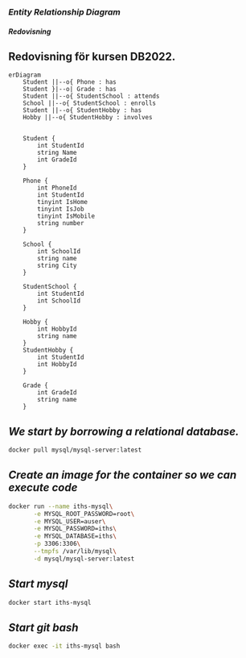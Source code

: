 <h3><strong><em>Entity Relationship Diagram</h3></strong></em>
<h4><strong><em>Redovisning</h4></strong></em>

## Redovisning för kursen DB2022. 

```mermaid
erDiagram
    Student ||--o{ Phone : has
    Student }|--o| Grade : has
    Student ||--o{ StudentSchool : attends
    School ||--o{ StudentSchool : enrolls
    Student ||--o{ StudentHobby : has
    Hobby ||--o{ StudentHobby : involves


    Student {
        int StudentId
        string Name
        int GradeId
    }

    Phone {
        int PhoneId
        int StudentId
        tinyint IsHome
        tinyint IsJob
        tinyint IsMobile
        string number
    }

    School {
        int SchoolId
        string name
        string City
    }

    StudentSchool {
        int StudentId
        int SchoolId
    }

    Hobby {
        int HobbyId
        string name
    }
    StudentHobby {
        int StudentId
        int HobbyId
    }

    Grade {
        int GradeId
        string name
    }

```
<h2><strong><em>We start by borrowing a relational database.</h2></strong></em>

```bash
docker pull mysql/mysql-server:latest
```
<h2><strong><em>Create an image for the container so we can execute code</h2></strong></em>

```bash
docker run --name iths-mysql\
	   -e MYSQL_ROOT_PASSWORD=root\
	   -e MYSQL_USER=auser\
	   -e MYSQL_PASSWORD=iths\
	   -e MYSQL_DATABASE=iths\
	   -p 3306:3306\
	   --tmpfs /var/lib/mysql\
	   -d mysql/mysql-server:latest
```

<h2><strong><em>Start mysql</h2></strong></em>

```bash
docker start iths-mysql
```
<h2><strong><em>Start git bash</h2></strong></em>

```bash
docker exec -it iths-mysql bash
```
